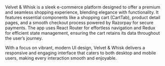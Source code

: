 Velvet & Whisk is a sleek e-commerce platform designed to offer a premium and seamless shopping experience, blending elegance with functionality. It features essential components like a shopping cart (CartTab), product detail pages, and a smooth checkout process powered by Razorpay for secure payments. The app uses React Router for effortless navigation and Redux for efficient state management, ensuring the cart retains its data throughout the user’s journey.

With a focus on vibrant, modern UI design, Velvet & Whisk delivers a responsive and engaging interface that caters to both desktop and mobile users, making every interaction smooth and enjoyable. 